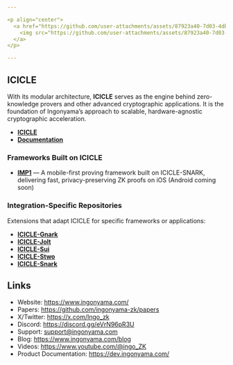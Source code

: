 ```yaml
---

<p align="center">
  <a href="https://github.com/user-attachments/assets/87923a40-7d03-4db5-b6cf-e6cc80981f7f">
    <img src="https://github.com/user-attachments/assets/87923a40-7d03-4db5-b6cf-e6cc80981f7f" alt="Ingonyama Image" width="800"/>
  </a>
</p>

---
```

## ICICLE  
With its modular architecture, **ICICLE** serves as the engine behind zero-knowledge provers and other advanced cryptographic applications. It is the foundation of Ingonyama’s approach to scalable, hardware-agnostic cryptographic acceleration.

- [**ICICLE**](https://github.com/ingonyama-zk/icicle)
- [**Documentation**](https://dev.ingonyama.com/icicle/overview)

### Frameworks Built on ICICLE

- [**IMP1**](https://github.com/ingonyama-zk/imp1) — A mobile-first proving framework built on ICICLE-SNARK, delivering fast, privacy-preserving ZK proofs on iOS (Android coming soon)

### Integration-Specific Repositories  
Extensions that adapt ICICLE for specific frameworks or applications:  

- [**ICICLE-Gnark**](https://github.com/ingonyama-zk/icicle-gnark)
- [**ICICLE-Jolt**](https://github.com/ingonyama-zk/icicle-jolt)  
- [**ICICLE-Sui**](https://github.com/ingonyama-zk/icicle-sui)  
- [**ICICLE-Stwo**](https://github.com/ingonyama-zk/icicle-stwo)  
- [**ICICLE-Snark**](https://github.com/ingonyama-zk/icicle-snark)


## Links
- Website: https://www.ingonyama.com/
- Papers: https://github.com/ingonyama-zk/papers
- X/Twitter: https://x.com/Ingo_zk
- Discord: https://discord.gg/eVrN96pR3U
- Support: support@ingonyama.com
- Blog: https://www.ingonyama.com/blog
- Videos: https://www.youtube.com/@ingo_ZK
- Product Documentation: https://dev.ingonyama.com/








